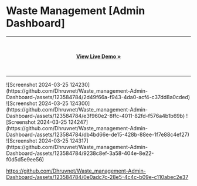 
# Waste Management [Admin Dashboard]
<hr>
<br>
<p align="center"><a href="https://wastemanagementadmindashboard.vercel.app/"><strong>View Live Demo »</strong></a></p>
<br>
<hr>
![Screenshot 2024-03-25 124230](https://github.com/Dhruvnet/Waste_management-Admin-Dashboard-/assets/123584784/2d49f66a-f943-4da0-acf4-c37dd8a0cded)
![Screenshot 2024-03-25 124300](https://github.com/Dhruvnet/Waste_management-Admin-Dashboard-/assets/123584784/e3f960e2-8ffc-4011-82fd-f576a4b1b69b)
![Screenshot 2024-03-25 124247](https://github.com/Dhruvnet/Waste_management-Admin-Dashboard-/assets/123584784/db4bd66e-de15-428b-88ee-1f7e88c4ef27)
![Screenshot 2024-03-25 124317](https://github.com/Dhruvnet/Waste_management-Admin-Dashboard-/assets/123584784/9238c8ef-3a58-404e-8e22-f0d5d5e9ee56)


https://github.com/Dhruvnet/Waste_management-Admin-Dashboard-/assets/123584784/0e0adc7c-28e5-4c4c-b09e-c110abec2e37

